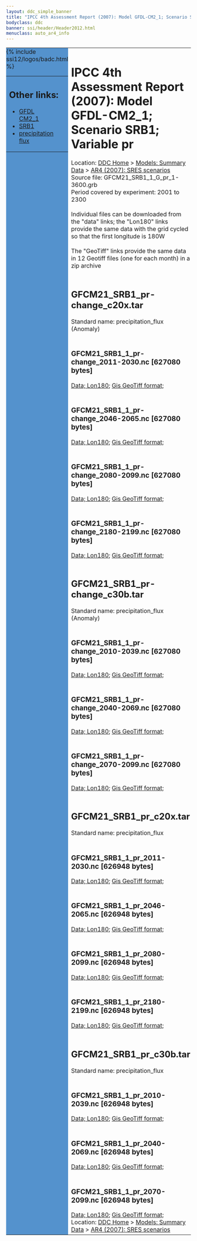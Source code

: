 ```yaml
---
layout: ddc_simple_banner
title: "IPCC 4th Assessment Report (2007): Model GFDL-CM2_1; Scenario SRB1; Variable pr"
bodyclass: ddc
banner: ssi/header/Header2012.html
menuclass: auto_ar4_info
---
```



<table width="100%" border="0" cellspacing="0" cellpadding="0" style="border-collapse: collapse;">
<tr style="margin:0;padding:0;border:0;">
<td style="margin:0;padding:0;border:0;height:1pt;width:150pt;background:#5492CD;" valign="top" >

<div id="lh-col2" class="auto_ar4_info">
<table class="menumain" bgcolor="#5492CD" cellspacing="0" width="100%" border="0">
<tr><td>
<h2> Other links:</h2>
<ul>
<li><a href="/auto/ar4/model-GFDL-CM2_1.html">GFDL<br/>CM2_1</a></li>
<li><a href="/auto/ar4/scenario-SRB1.html">SRB1</a></li>
<li><a href="/auto/ar4/var-precipitation_flux.html">precipitation flux</a></li>
</ul>
</td></tr>
{% include ssi12/logos/badc.html %}
</table>
</div>
</td>
<td><h1>IPCC 4th Assessment Report (2007): Model GFDL-CM2_1; Scenario SRB1; Variable pr</h1>

<!-- Breadcrumb1 -->
<div id="breadcrumb1" align="left">
Location: <a href="/index.html">DDC Home</a> > <a href="/sim/gcm_clim/">Models: Summary Data</a>
> <a href="/sim/gcm_clim/SRES_AR4/index.html">AR4 (2007): SRES scenarios</a>
</div>
<!-- End of Breadcrumb1 -->Source file: GFCM21_SRB1_1_G_pr_1-3600.grb
<br/>
Period covered by experiment: 2001 to 2300<br/>
<br/>Individual files can be downloaded from the "data" links; the "Lon180" links provide the same data
         with the grid cycled so that the first longitude is 180W<br/>
<br/>The "GeoTiff" links provide the same data in 12 Geotiff files (one for each month)
          in a zip archive<br/>
<br/><h2>GFCM21_SRB1_pr-change_c20x.tar</h2>
Standard name: precipitation_flux (Anomaly)<br>
<br/><h3>GFCM21_SRB1_1_pr-change_2011-2030.nc [627080 bytes]</h3>
<a href="http://apps.ipcc-data.org/cgi-bin/downl/ar4_nc/pr/GFCM21_SRB1_1_pr-change_2011-2030.nc">Data; </a><a href="http://apps.ipcc-data.org/cgi-bin/downl/ar4_nc/pr/GFCM21_SRB1_1_pr-change_2011-2030.cyto180.nc"> Lon180</a>; <a href="/cgi-bin/downl/ar4_tif/pr/GFCM21_SRB1_1_pr-change_2011-2030.zip">Gis GeoTiff format; </a><br/>
<br/><h3>GFCM21_SRB1_1_pr-change_2046-2065.nc [627080 bytes]</h3>
<a href="http://apps.ipcc-data.org/cgi-bin/downl/ar4_nc/pr/GFCM21_SRB1_1_pr-change_2046-2065.nc">Data; </a><a href="http://apps.ipcc-data.org/cgi-bin/downl/ar4_nc/pr/GFCM21_SRB1_1_pr-change_2046-2065.cyto180.nc"> Lon180</a>; <a href="/cgi-bin/downl/ar4_tif/pr/GFCM21_SRB1_1_pr-change_2046-2065.zip">Gis GeoTiff format; </a><br/>
<br/><h3>GFCM21_SRB1_1_pr-change_2080-2099.nc [627080 bytes]</h3>
<a href="http://apps.ipcc-data.org/cgi-bin/downl/ar4_nc/pr/GFCM21_SRB1_1_pr-change_2080-2099.nc">Data; </a><a href="http://apps.ipcc-data.org/cgi-bin/downl/ar4_nc/pr/GFCM21_SRB1_1_pr-change_2080-2099.cyto180.nc"> Lon180</a>; <a href="/cgi-bin/downl/ar4_tif/pr/GFCM21_SRB1_1_pr-change_2080-2099.zip">Gis GeoTiff format; </a><br/>
<br/><h3>GFCM21_SRB1_1_pr-change_2180-2199.nc [627080 bytes]</h3>
<a href="http://apps.ipcc-data.org/cgi-bin/downl/ar4_nc/pr/GFCM21_SRB1_1_pr-change_2180-2199.nc">Data; </a><a href="http://apps.ipcc-data.org/cgi-bin/downl/ar4_nc/pr/GFCM21_SRB1_1_pr-change_2180-2199.cyto180.nc"> Lon180</a>; <a href="/cgi-bin/downl/ar4_tif/pr/GFCM21_SRB1_1_pr-change_2180-2199.zip">Gis GeoTiff format; </a><br/>
<br/><h2>GFCM21_SRB1_pr-change_c30b.tar</h2>
Standard name: precipitation_flux (Anomaly)<br>
<br/><h3>GFCM21_SRB1_1_pr-change_2010-2039.nc [627080 bytes]</h3>
<a href="http://apps.ipcc-data.org/cgi-bin/downl/ar4_nc/pr/GFCM21_SRB1_1_pr-change_2010-2039.nc">Data; </a><a href="http://apps.ipcc-data.org/cgi-bin/downl/ar4_nc/pr/GFCM21_SRB1_1_pr-change_2010-2039.cyto180.nc"> Lon180</a>; <a href="/cgi-bin/downl/ar4_tif/pr/GFCM21_SRB1_1_pr-change_2010-2039.zip">Gis GeoTiff format; </a><br/>
<br/><h3>GFCM21_SRB1_1_pr-change_2040-2069.nc [627080 bytes]</h3>
<a href="http://apps.ipcc-data.org/cgi-bin/downl/ar4_nc/pr/GFCM21_SRB1_1_pr-change_2040-2069.nc">Data; </a><a href="http://apps.ipcc-data.org/cgi-bin/downl/ar4_nc/pr/GFCM21_SRB1_1_pr-change_2040-2069.cyto180.nc"> Lon180</a>; <a href="/cgi-bin/downl/ar4_tif/pr/GFCM21_SRB1_1_pr-change_2040-2069.zip">Gis GeoTiff format; </a><br/>
<br/><h3>GFCM21_SRB1_1_pr-change_2070-2099.nc [627080 bytes]</h3>
<a href="http://apps.ipcc-data.org/cgi-bin/downl/ar4_nc/pr/GFCM21_SRB1_1_pr-change_2070-2099.nc">Data; </a><a href="http://apps.ipcc-data.org/cgi-bin/downl/ar4_nc/pr/GFCM21_SRB1_1_pr-change_2070-2099.cyto180.nc"> Lon180</a>; <a href="/cgi-bin/downl/ar4_tif/pr/GFCM21_SRB1_1_pr-change_2070-2099.zip">Gis GeoTiff format; </a><br/>
<br/><h2>GFCM21_SRB1_pr_c20x.tar</h2>
Standard name: precipitation_flux<br>
<br/><h3>GFCM21_SRB1_1_pr_2011-2030.nc [626948 bytes]</h3>
<a href="http://apps.ipcc-data.org/cgi-bin/downl/ar4_nc/pr/GFCM21_SRB1_1_pr_2011-2030.nc">Data; </a><a href="http://apps.ipcc-data.org/cgi-bin/downl/ar4_nc/pr/GFCM21_SRB1_1_pr_2011-2030.cyto180.nc"> Lon180</a>; <a href="/cgi-bin/downl/ar4_tif/pr/GFCM21_SRB1_1_pr_2011-2030.zip">Gis GeoTiff format; </a><br/>
<br/><h3>GFCM21_SRB1_1_pr_2046-2065.nc [626948 bytes]</h3>
<a href="http://apps.ipcc-data.org/cgi-bin/downl/ar4_nc/pr/GFCM21_SRB1_1_pr_2046-2065.nc">Data; </a><a href="http://apps.ipcc-data.org/cgi-bin/downl/ar4_nc/pr/GFCM21_SRB1_1_pr_2046-2065.cyto180.nc"> Lon180</a>; <a href="/cgi-bin/downl/ar4_tif/pr/GFCM21_SRB1_1_pr_2046-2065.zip">Gis GeoTiff format; </a><br/>
<br/><h3>GFCM21_SRB1_1_pr_2080-2099.nc [626948 bytes]</h3>
<a href="http://apps.ipcc-data.org/cgi-bin/downl/ar4_nc/pr/GFCM21_SRB1_1_pr_2080-2099.nc">Data; </a><a href="http://apps.ipcc-data.org/cgi-bin/downl/ar4_nc/pr/GFCM21_SRB1_1_pr_2080-2099.cyto180.nc"> Lon180</a>; <a href="/cgi-bin/downl/ar4_tif/pr/GFCM21_SRB1_1_pr_2080-2099.zip">Gis GeoTiff format; </a><br/>
<br/><h3>GFCM21_SRB1_1_pr_2180-2199.nc [626948 bytes]</h3>
<a href="http://apps.ipcc-data.org/cgi-bin/downl/ar4_nc/pr/GFCM21_SRB1_1_pr_2180-2199.nc">Data; </a><a href="http://apps.ipcc-data.org/cgi-bin/downl/ar4_nc/pr/GFCM21_SRB1_1_pr_2180-2199.cyto180.nc"> Lon180</a>; <a href="/cgi-bin/downl/ar4_tif/pr/GFCM21_SRB1_1_pr_2180-2199.zip">Gis GeoTiff format; </a><br/>
<br/><h2>GFCM21_SRB1_pr_c30b.tar</h2>
Standard name: precipitation_flux<br>
<br/><h3>GFCM21_SRB1_1_pr_2010-2039.nc [626948 bytes]</h3>
<a href="http://apps.ipcc-data.org/cgi-bin/downl/ar4_nc/pr/GFCM21_SRB1_1_pr_2010-2039.nc">Data; </a><a href="http://apps.ipcc-data.org/cgi-bin/downl/ar4_nc/pr/GFCM21_SRB1_1_pr_2010-2039.cyto180.nc"> Lon180</a>; <a href="/cgi-bin/downl/ar4_tif/pr/GFCM21_SRB1_1_pr_2010-2039.zip">Gis GeoTiff format; </a><br/>
<br/><h3>GFCM21_SRB1_1_pr_2040-2069.nc [626948 bytes]</h3>
<a href="http://apps.ipcc-data.org/cgi-bin/downl/ar4_nc/pr/GFCM21_SRB1_1_pr_2040-2069.nc">Data; </a><a href="http://apps.ipcc-data.org/cgi-bin/downl/ar4_nc/pr/GFCM21_SRB1_1_pr_2040-2069.cyto180.nc"> Lon180</a>; <a href="/cgi-bin/downl/ar4_tif/pr/GFCM21_SRB1_1_pr_2040-2069.zip">Gis GeoTiff format; </a><br/>
<br/><h3>GFCM21_SRB1_1_pr_2070-2099.nc [626948 bytes]</h3>
<a href="http://apps.ipcc-data.org/cgi-bin/downl/ar4_nc/pr/GFCM21_SRB1_1_pr_2070-2099.nc">Data; </a><a href="http://apps.ipcc-data.org/cgi-bin/downl/ar4_nc/pr/GFCM21_SRB1_1_pr_2070-2099.cyto180.nc"> Lon180</a>; <a href="/cgi-bin/downl/ar4_tif/pr/GFCM21_SRB1_1_pr_2070-2099.zip">Gis GeoTiff format; </a><br/>
<!-- Breadcrumb2 -->
<div id="breadcrumb2" align="left">
Location: <a href="/index.html">DDC Home</a> > <a href="/sim/gcm_clim/">Models: Summary Data</a>
> <a href="/sim/gcm_clim/SRES_AR4/index.html">AR4 (2007): SRES scenarios</a>
</div>
<!-- End of Breadcrumb2 --></td></tr></table>
